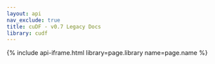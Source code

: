 ```yaml
---
layout: api
nav_exclude: true
title: cuDF - v0.7 Legacy Docs
library: cudf
---
```


{% include api-iframe.html library=page.library name=page.name %}